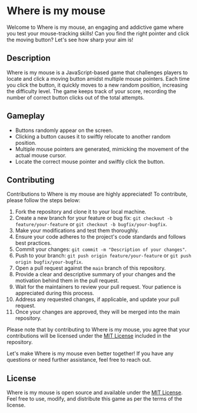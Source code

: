 # Where is my mouse

Welcome to Where is my mouse, an engaging and addictive game where you test your mouse-tracking skills! Can you find the right pointer and click the moving button? Let's see how sharp your aim is!

## Description

Where is my mouse is a JavaScript-based game that challenges players to locate and click a moving button amidst multiple mouse pointers. Each time you click the button, it quickly moves to a new random position, increasing the difficulty level. The game keeps track of your score, recording the number of correct button clicks out of the total attempts.

## Gameplay

- Buttons randomly appear on the screen.
- Clicking a button causes it to swiftly relocate to another random position.
- Multiple mouse pointers are generated, mimicking the movement of the actual mouse cursor.
- Locate the correct mouse pointer and swiftly click the button.


## Contributing

Contributions to Where is my mouse are highly appreciated! To contribute, please follow the steps below:

1. Fork the repository and clone it to your local machine.
2. Create a new branch for your feature or bug fix: `git checkout -b feature/your-feature` or `git checkout -b bugfix/your-bugfix`.
3. Make your modifications and test them thoroughly.
4. Ensure your code adheres to the project's code standards and follows best practices.
5. Commit your changes: `git commit -m "Description of your changes"`.
6. Push to your branch: `git push origin feature/your-feature` or `git push origin bugfix/your-bugfix`.
7. Open a pull request against the `main` branch of this repository.
8. Provide a clear and descriptive summary of your changes and the motivation behind them in the pull request.
9. Wait for the maintainers to review your pull request. Your patience is appreciated during this process.
10. Address any requested changes, if applicable, and update your pull request.
11. Once your changes are approved, they will be merged into the main repository.

Please note that by contributing to Where is my mouse, you agree that your contributions will be licensed under the [MIT License](LICENSE) included in the repository.

Let's make Where is my mouse even better together! If you have any questions or need further assistance, feel free to reach out.

## License

Where is my mouse is open source and available under the [MIT License](LICENSE). Feel free to use, modify, and distribute this game as per the terms of the license.

